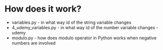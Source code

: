 # How does it work?
- variables.py - in what way id of the string variable changes
- 4_udemy_variables.py - in what way id of the number variable changes - udemy
- modulo.py - how does modulo operator in Python works when negative numbers are involved
